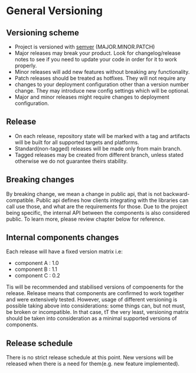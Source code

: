 # General Versioning

## Versioning scheme

- Project is versioned with [semver](https://semver.org/) (MAJOR.MINOR.PATCH)
- Major releases may break your product. Look for changelog/release notes to
  see if you need to update your code in order for it to work properly.
- Minor releases will add new features without breaking any functionality.
- Patch releases should be treated as hotfixes. They will not require any
- changes to your deployment configuration other than a version number change.
  They may introduce new config settings which will be optional.
- Major and minor releases might require changes to deployment configuration.

## Release

- On each release, repository state will be marked with a tag and artifacts
  will be built for all supported targets and platforms.
- Standard(non-tagged) releases will be made only from main branch.
- Tagged releases may be created from different branch, unless stated otherwise
  we do not guarantee theirs stability.

## Breaking changes

By breaking change, we mean a change in public api, that is not
backward-compatible. Public api defines how clients integrating with the
libraries can call use those, and what are the requirements for those.
Due to the project being specific, the internal API between the components is
also considered public. To learn more, please review chapter below for reference.

## Internal components changes

Each release will have a fixed version matrix i.e:

- component A : 1.0
- component B : 1.1
- component C : 0.2

Tis will be recommended and stabilised versions of compoenents for the release.
Release means that components are confirmed to work together and were
extensively tested. However, usage of different versioning is possible taking
above into considerations: some things can, but not must, be broken or
incompatible. In that case, tT the very least, versioning matrix should be taken
into consideration as a minimal supported versions of components.

## Release schedule

There is no strict release schedule at this point. New versions will be
released when there is a need for them(e.g. new feature implemented).
